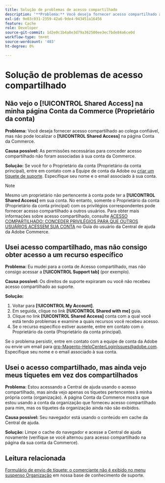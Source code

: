 ```yaml
---
title: Solução de problemas de acesso compartilhado
description: '**Problema:** Você deseja fornecer acesso compartilhado ao colega confiável, mas não pode localizar a guia **Acesso compartilhado** na página Conta da Commerce.'
exl-id: 9e03c031-2359-42a6-9de4-943451a16456
feature: Cache
role: Developer
source-git-commit: 1d2e0c1b4a8e3d79a362500ee3ec7bde84a6ce0d
workflow-type: tm+mt
source-wordcount: '403'
ht-degree: 0%

---
```


# Solução de problemas de acesso compartilhado

## Não vejo o [!UICONTROL Shared Access] na minha página Conta da Commerce (Proprietário da conta)

**Problema:** Você deseja fornecer acesso compartilhado ao colega confiável, mas não pode localizar o **[!UICONTROL Shared Access]** na página Conta da Commerce.

**Causa possível:** As permissões necessárias para conceder acesso compartilhado não foram associadas à sua conta da Commerce.

**Solução:** Se você for o Proprietário da conta (Proprietário da conta principal), entre em contato com a Equipe de conta da Adobe ou [criar um tíquete de suporte](/help/help-center-guide/help-center/magento-help-center-user-guide.md#merchant-not-displayed). Especifique seu nome e o email associado à sua conta.

>[!NOTE]
>
>Mesmo um proprietário não pertencente à conta pode ter a **[!UICONTROL Shared Access]** em sua conta. No entanto, somente o Proprietário da conta (Proprietário da conta principal) com os privilégios correspondentes pode fornecer acesso compartilhado a outros usuários. Para obter mais informações sobre acesso compartilhado, consulte [ACESSO COMPARTILHADO: CONCEDER PRIVILÉGIOS PARA QUE OUTROS USUÁRIOS ACESSEM SUA CONTA](https://experienceleague.adobe.com/docs/commerce-knowledge-base/kb/help-center-guide/magento-help-center-user-guide.html?lang=en#shared-access) no Guia do usuário da Central de ajuda da Adobe Commerce.

## Usei acesso compartilhado, mas não consigo obter acesso a um recurso específico

**Problema:** Eu mudei para a conta de Acesso compartilhado, mas não consigo acessar a **[!UICONTROL Support tab]** (por exemplo).

**Causa possível:** Os direitos de suporte expiraram ou você não recebeu acesso compartilhado ao suporte.

**Solução:**

1. Voltar para **[!UICONTROL My Account]**.
1. Em seguida, clique no link **[!UICONTROL Shared with me]** guia.
1. Clique no link **[!UICONTROL Shared Access]** conta com a qual você está tendo problemas e examine a quais recursos você recebeu acesso.
1. Se o recurso específico estiver ausente, entre em contato com o Proprietário da conta (Proprietário da conta principal).

Se o problema persistir, entre em contato com a equipe de conta da Adobe ou envie um email para grp-Magento-HelpCenterLoginIssues@adobe.com. Especifique seu nome e o email associado à sua conta.

## Usei o acesso compartilhado, mas ainda vejo meus tíquetes em vez dos compartilhados

**Problema:** Estou acessando a Central de ajuda usando o acesso compartilhado, mas ainda vejo apenas os tíquetes pertencentes à minha própria conta (organização). A página Conta da Commerce mostra que estou usando a conta da organização que forneceu acesso compartilhado para mim, mas os tíquetes da organização ainda não são exibidos.

**Causa possível:** Seu navegador está usando o conteúdo em cache da Central de ajuda.

**Solução:** Limpe o cache do navegador e acesse a Central de ajuda novamente (verifique se você alternou para acesso compartilhado na página da sua conta da Commerce).

## Leitura relacionada

[Formulário de envio de tíquete: o comerciante não é exibido no menu suspenso Organização](/help/help-center-guide/help-center/magento-help-center-user-guide.md#merchant-not-displayed) em nossa base de conhecimento de suporte.
